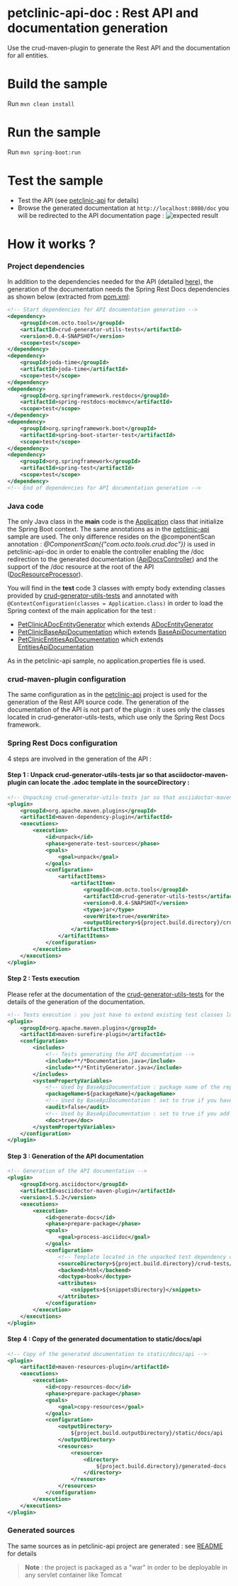 # **petclinic-api-doc** : Rest API and documentation generation

Use the crud-maven-plugin to generate the Rest API and the documentation for all entities.

Build the sample
================
Run ``mvn clean install``

Run the sample
==============
Run ``mvn spring-boot:run``

Test the sample
=============
* Test the API (see [petclinic-api](../petclinic-api/README.md#test-the-api) for details)
* Browse the generated documentation at ``http://localhost:8080/doc`` you will be redirected to the API documentation page :
![expected result](sample_api.jpg)

How it works ?
==============

### Project dependencies

In addition to the dependencies needed for the API (detailed [here](../petclinic-api/README.md#project-dependencies)), the generation of the documentation needs the Spring Rest Docs dependencies as shown below (extracted from [pom.xml](pom.xml):
```xml
<!-- Start dependencies for API documentation generation -->
<dependency>
    <groupId>com.octo.tools</groupId>
    <artifactId>crud-generator-utils-tests</artifactId>
    <version>0.0.4-SNAPSHOT</version>
    <scope>test</scope>
</dependency>               
<dependency>
    <groupId>joda-time</groupId>
    <artifactId>joda-time</artifactId>
    <scope>test</scope>
</dependency>
<dependency>
    <groupId>org.springframework.restdocs</groupId>
    <artifactId>spring-restdocs-mockmvc</artifactId>
    <scope>test</scope>
</dependency>
<dependency>
    <groupId>org.springframework.boot</groupId>
    <artifactId>spring-boot-starter-test</artifactId>
    <scope>test</scope>
</dependency>
<dependency>
    <groupId>org.springframework</groupId>
    <artifactId>spring-test</artifactId>
    <scope>test</scope>
</dependency>
<!-- End of dependencies for API documentation generation -->
```

### Java code

The only Java class in the **main** code is the [Application](src/main/java/com/octo/tools/samples/petclinic/Application.java) class that initialize the Spring Boot context. The same annotations as in the [petclinic-api](../petclinic-api/README.md#java-code) sample are used. The only difference resides on the @componentScan annotation : *@ComponentScan({"com.octo.tools.crud.doc"})* is used in petclinic-api-doc in order to enable the controller enabling the /doc redirection to the generated documentation ([ApiDocsController](../../crud-generator-utils/src/main/java/com/octo/tools/crud/doc/ApiDocsController.java)) and the support of the /doc resource at the root of the API ([DocResourceProcessor](https://github.com/yanndemel/crud-rest-gen/blob/master/crud-generator-utils/src/main/java/com/octo/tools/crud/doc/DocResourceProcessor.java)).

You will find in the **test** code 3 classes with empty body extending classes provided by [crud-generator-utils-tests](../../crud-generator-utils-tests) and annotated with ``@ContextConfiguration(classes = Application.class)`` in order to load the Spring context of the main application for the test :

* [PetClinicADocEntityGenerator](src/test/java/com/octo/tools/samples/petclinic/PetClinicADocEntityGenerator.java) which extends [ADocEntityGenerator](https://github.com/yanndemel/crud-rest-gen/blob/master/crud-generator-utils-tests/src/main/java/com/octo/tools/crud/doc/ADocEntityGenerator.java)
* [PetClinicBaseApiDocumentation](src/test/java/com/octo/tools/samples/petclinic/PetClinicBaseApiDocumentation.java) which extends [BaseApiDocumentation](src/main/java/com/octo/tools/crud/doc/BaseApiDocumentation.java)
* [PetClinicEntitiesApiDocumentation](src/test/java/com/octo/tools/samples/petclinic/PetClinicEntitiesApiDocumentation.java) which extends [EntitiesApiDocumentation](https://github.com/yanndemel/crud-rest-gen/blob/master/crud-generator-utils-tests/src/main/java/com/octo/tools/crud/doc/EntitiesApiDocumentation.java)

As in the petclinic-api sample, no application.properties file is used. 

### crud-maven-plugin configuration

The same configuration as in the [petclinic-api](../petclinic-api#crud-maven-plugin-configuration) project is used for the generation of the Rest API source code. The generation of the documentation of the API is not part of the plugin : it uses only the classes located in crud-generator-utils-tests, which use only the Spring Rest Docs framework.

### Spring Rest Docs configuration

4 steps are involved in the generation of the API :

#### Step 1 : Unpack crud-generator-utils-tests jar so that asciidoctor-maven-plugin can locate the .adoc template in the sourceDirectory :
```xml
<!-- Unpacking crud-generator-utils-tests jar so that asciidoctor-maven-plugin can locate the .adoc template in the sourceDirectory -->
<plugin>
    <groupId>org.apache.maven.plugins</groupId>
    <artifactId>maven-dependency-plugin</artifactId>
    <executions>
        <execution>
            <id>unpack</id>
            <phase>generate-test-sources</phase>
            <goals>
                <goal>unpack</goal>
            </goals>
            <configuration>
                <artifactItems>
                    <artifactItem>
                        <groupId>com.octo.tools</groupId>
                        <artifactId>crud-generator-utils-tests</artifactId>
                        <version>0.0.4-SNAPSHOT</version>
                        <type>jar</type>
                        <overWrite>true</overWrite>
                        <outputDirectory>${project.build.directory}/crud-tests</outputDirectory>
                    </artifactItem>
                </artifactItems>
            </configuration>
        </execution>
    </executions>
</plugin>
```
#### Step 2 : Tests execution

Please refer at the documentation of the [crud-generator-utils-tests](../../crud-generator-utils-tests/README.md#api-documentation-generation-unit-tests) for the details of the generation of the documentation.
```xml
<!-- Tests execution : you just have to extend existing test classes located in crud-generator-utils-tests -->
<plugin>
    <groupId>org.apache.maven.plugins</groupId>
    <artifactId>maven-surefire-plugin</artifactId>
    <configuration>
        <includes>
            <!-- Tests generating the API documentation -->
            <include>**/*Documentation.java</include>
            <include>**/*EntityGenerator.java</include>
        </includes>                 
        <systemPropertyVariables>
            <!-- Used by BaseApiDocumentation : package name of the repository classes -->
            <packageName>${packageName}</packageName>
            <!-- Used by BaseApiDocumentation : set to true if you have generated audit controllers with crud-maven-plugin -->
            <audit>false</audit>
            <!-- Used by BaseApiDocumentation : set to true if you add "com.octo.tools" to the @ComponentScan annotation on your @SpringBootApplication class -->
            <doc>true</doc>                        
        </systemPropertyVariables>
    </configuration>
</plugin>
```
#### Step 3 : Generation of the API documentation
```xml
<!-- Generation of the API documentation -->
<plugin>
    <groupId>org.asciidoctor</groupId>
    <artifactId>asciidoctor-maven-plugin</artifactId>
    <version>1.5.2</version>
    <executions>
        <execution>
            <id>generate-docs</id>
            <phase>prepare-package</phase>
            <goals>
                <goal>process-asciidoc</goal>
            </goals>
            <configuration>
                <!-- Template located in the unpacked test dependency crud-generator-utils-tests -->
                <sourceDirectory>${project.build.directory}/crud-tests/asciidoc</sourceDirectory>
                <backend>html</backend>
                <doctype>book</doctype>
                <attributes>
                    <snippets>${snippetsDirectory}</snippets>
                </attributes>
            </configuration>
        </execution>
    </executions>
</plugin>
```
#### Step 4 : Copy of the generated documentation to static/docs/api

```xml
<!-- Copy of the generated documentation to static/docs/api -->
<plugin>
    <artifactId>maven-resources-plugin</artifactId>
    <executions>
        <execution>
            <id>copy-resources-doc</id>
            <phase>prepare-package</phase>
            <goals>
                <goal>copy-resources</goal>
            </goals>
            <configuration>
                <outputDirectory>
                    ${project.build.outputDirectory}/static/docs/api
                </outputDirectory>
                <resources>
                    <resource>
                        <directory>
                            ${project.build.directory}/generated-docs
                        </directory>
                    </resource>
                </resources>
            </configuration>
        </execution>
    </executions>
</plugin>
```

### Generated sources

The same sources as in petclinic-api project are generated : see [README](../petclinic-api/README.md#generated-sources) for details


> **Note** : the project is packaged as a "war" in order to be deployable in any servlet container like Tomcat
